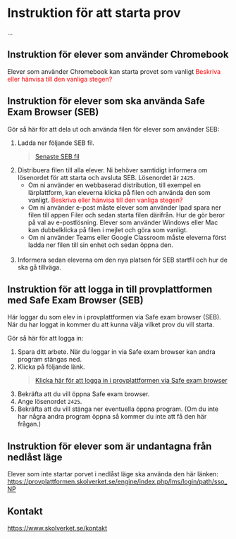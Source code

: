 # Instruktion för att starta prov
...

## Instruktion för elever som använder Chromebook
Elever som använder Chromebook kan starta provet som vanligt
<span style="color: red">Beskriva eller hänvisa till den vanliga stegen?</span>

## Instruktion för elever som ska använda Safe Exam Browser (SEB)

Gör så här för att dela ut och använda filen för elever som använder SEB:
1. Ladda ner följande SEB fil.
   > [Senaste SEB fil](https://github.com/skolverket/dnp-test-platform/releases/latest)
2. Distribuera filen till alla elever. Ni behöver samtidigt informera om lösenordet för att starta och avsluta SEB. Lösenordet är `2425`. 
   * Om ni använder en webbaserad distribution, till exempel en lärplattform, kan eleverna klicka på filen och använda den som vanligt.
     <span style="color: red">Beskriva eller hänvisa till den vanliga stegen?</span>
   * Om ni använder e-post måste elever som använder Ipad spara ner filen till appen Filer och sedan starta filen därifrån. Hur de gör beror på val av e-postlösning. Elever som använder Windows eller Mac kan dubbelklicka på filen i mejlet och göra som vanligt. 
   * Om ni använder Teams eller Google Classroom måste eleverna först ladda ner filen till sin enhet och sedan öppna den.
   <br><br>
3. Informera sedan eleverna om den nya platsen för SEB startfil och hur de ska gå tillväga.

## Instruktion för att logga in till provplattformen med Safe Exam Browser (SEB)
Här loggar du som elev in i provplattformen via Safe exam browser (SEB). När du har loggat in kommer du att kunna välja vilket prov du vill starta.

Gör så här för att logga in:
1. Spara ditt arbete. När du loggar in via Safe exam browser kan andra program stängas ned.
2. Klicka på följande länk. 
   > <a href="sebs://www.skolverket.se/download/18.51c904b718e5404561cce/1731677128955/DNP.seb" title="Logga in i provplattformen via Safe exam browser">Klicka här för att logga in i provplattformen via Safe exam browser</a>
3. Bekräfta att du vill öppna Safe exam browser.
4. Ange lösenordet `2425`.
5. Bekräfta att du vill stänga ner eventuella öppna program. (Om du inte har några andra program öppna så kommer du inte att få den här frågan.)

## Instruktion för elever som är undantagna från nedlåst läge
Elever som inte startar porvet i nedlåst läge ska använda den här länken: https://provplattformen.skolverket.se/engine/index.php/lms/login/path/sso_NP

## Kontakt
https://www.skolverket.se/kontakt
